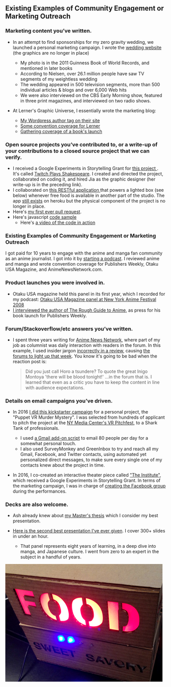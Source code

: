 ## Existing Examples of Community Engagement or Marketing Outreach

### Marketing content you’ve written.
- In an attempt to find sponsorships for my zero gravity wedding, we launched a personal marketing campaign. I wrote the [wedding website](http://www.erinfinnegan.com/sam/?page_id=82) (the graphics are no longer in place)
  - My photo is in the 2011 Guinness Book of World Records, and mentioned in later books
  - According to Nielsen, over 26.1 million people have saw TV segments of my weightless wedding  
  - The wedding appeared in 500 television segments, more than 500 individual articles & blogs and over 6,000 Web hits
  - We were also interviewed on the CBS Early Morning show, featured in three print magazines, and interviewed on two radio shows.

- At Lerner's Graphic Universe, I essentially wrote the marketing blog:
   -  [My Wordpress author tag on their site](https://graphicuniverse.wordpress.com/author/erinfinnegan/)
   -  [Some convention coverage for Lerner](https://graphicuniverse.wordpress.com/2010/04/28/mocca2010/)
   -  [Gathering coverage of a book's launch ](https://graphicuniverse.wordpress.com/2010/08/25/early-praise-for-nolas-worlds/)

### Open source projects you’ve contributed to, or a write-up of your contributions to a closed source project that we can verify.
  - I received a Google Experiments in Storytelling Grant for [this project ](https://github.com/futuremarc/Twitch-Plays-Hamlet). It's called [Twitch Plays Shakespeare](http://fromjia.com/projects/twitch/). I created and directed the project, collaborated on coding it, and hired Jia as the graphic designer (her write-up is in the preceding link).
  - I collaborated on [this RESTful application ](https://github.com/kinasmith/isTheFloorFeeding/blob/master/heroku/public/index.html) that powers a lighted box (see below) whenever free food is available in another part of the studio. The app [still exists](http://isthefloorfeeding.herokuapp.com/) on heroku but the physical component of the project is no longer in place.
  - Here's [my first ever pull request](https://github.com/shiffman/The-Nature-of-Code-S14/pull/1).
 - Here's javascript [code sample ](https://github.com/ErinFinnegan/Omnomitron/blob/master/itallhappenshere.js)
    - Here's [a video of the code in action ](https://vimeo.com/100457165)

### Existing Examples of Community Engagement or Marketing Outreach

I got paid for 10 years to engage with the anime and manga fan community as an anime journalist. I got into it by [starting a podcast](https://itunes.apple.com/us/podcast/ninja-consultant-podcast/id74941727?mt=2). I reviewed anime and manga and wrote convention coverage for Publishers Weekly, Otaku USA Magazine, and AnimeNewsNetwork.com.

### Product launches you were involved in.
  - Otaku USA magazine held this panel in its first year, which I recorded for my podcast: [Otaku USA Magazine panel at New York Anime Festival 2008](http://ninjaconsultant.com/?m=200811)
  - [I interviewed the author of The Rough Guide to Anime](https://www.publishersweekly.com/pw/by-topic/new-titles/adult-announcements/article/12974-an-anime-canon-for-all.html), as press for his book launch for Publishers Weekly.

### Forum/Stackoverflow/etc answers you’ve written.
- I spent three years writing for [Anime News Network](https://www.animenewsnetwork.com/advertising), where part of my job as columnist was daily interaction with readers in the forum. In this example, I used insider jargon [incorrectly in a review](https://www.animenewsnetwork.com/shelf-life/2010-01-04#spice), causing [the forums to light up that week](https://www.animenewsnetwork.com/bbs/phpBB2/viewtopic.php?t=126151).  You know it's going to be bad when the reaction post is:
   > Did you just call Horo a tsundere? To quote the great Inigo Montoya 'there will be blood tonight!' ...in the forum that is. 
I learned that even as a critic you have to keep the content in line with audience expectations.

### Details on email campaigns you’ve driven.
- In 2016 [I did this kickstarter campaign](https://www.kickstarter.com/projects/432973105/puppet-vr-murder-mystery) for a personal project, the "Puppet VR Murder Mystery". I was selected from hundreds of applicant to pitch the project at the [NY Media Center's VR Pitchfest](http://nymediacenter.com/events/event/?id=46910F62-0543-4157-B569EF3C490345BE&slugid=virtual-reality-pitchfest), to a Shark Tank of professionals.
  - I used [a Gmail add-on script](https://chrome.google.com/webstore/detail/mail-merge-with-attachmen/nifmcbjailaccmombpjjpijjbfoicppp) to email 80 people per day for a somewhat personal touch.
  - I also used SurveyMonkey and GreenInbox to try and reach all my Gmail, Facebook, and Twitter contacts, using automated yet  personalized direct messages, to make sure every single one of my contacts knew about the project in time.

- In 2016, I co-created an interactive theater piece called ["The Institute"](https://sharangbiswas.myportfolio.com/the-institute), which received a Google Experiments in Storytelling Grant.  In terms of the marketing campaign, I was in charge of [creating the Facebook group](https://www.facebook.com/TheInstituteAtTheBrick/) during the performances.


###  Decks are also welcome.
  - Ash already knew about [my Master's thesis](https://vimeo.com/128758304) which I consider my best presentation.

 - [Here is the second best presentation I've ever given](https://vimeo.com/30828018).  I cover 300+ slides in under an hour. 
   - That panel represents eight years of learning, in a deep dive into manga, and Japanese culture. I went from zero to an expert in the subject in a handful of years.

![Food Sign](https://github.com/ErinFinnegan/AdobeApplication/blob/master/isthefloorfeeding.jpg)





